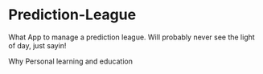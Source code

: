 # Prediction-League

What
App to manage a prediction league. Will probably never see the light of day, just sayin!

Why
Personal learning and education
